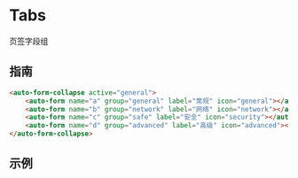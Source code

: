 # Tabs

页签字段组

## 指南

```html
<auto-form-collapse active="general">
    <auto-form name="a" group="general" label="常规" icon="general"></auto-form>
    <auto-form name="b" group="network" label="网络" icon="network"></auto-form>
    <auto-form name="c" group="safe" label="安全" icon="security"></auto-form>
    <auto-form name="d" group="advanced" label="高级" icon="advanced"></auto-form>
</auto-form-collapse>
```

## 示例

<demo html="autoform/groups/tabs.html"/>
